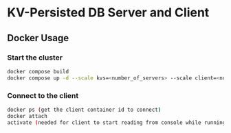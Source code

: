 # KV-Persisted DB Server and Client


## Docker Usage
### Start the cluster
```bash
docker compose build
docker compose up -d --scale kvs=<number_of_servers> --scale client=<number_of_clients>
```
### Connect to the client
```bash
docker ps (get the client container id to connect)
docker attach 
activate (needed for client to start reading from console while running in a container)
```
